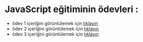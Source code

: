# JavaScript eğitiminin ödevleri :

- ödev 1 içeriğini görüntülemek için [tıklayın](https://app.patika.dev/courses/javascript/odev1)
- ödev 2 içeriğini görüntülemek için [tıklayın](https://app.patika.dev/courses/javascript/odev2)
- ödev 3 içeriğini görüntülemek için [tıklayın](https://app.patika.dev/courses/javascript/odev3)